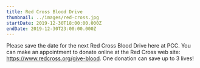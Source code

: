 ```yaml
---
title: Red Cross Blood Drive
thumbnail: ../images/red-cross.jpg
startDate: 2019-12-30T18:00:00.000Z
endDate: 2019-12-30T23:00:00.000Z
---
```


Please save the date for the next Red Cross Blood Drive here at PCC. You can make an appointment to donate online at the Red Cross web site: https://www.redcross.org/give-blood. One donation can save up to 3 lives!
